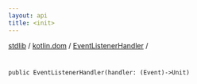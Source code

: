 ```yaml
---
layout: api
title: <init>
---
```

[stdlib](../../index.html) / [kotlin.dom](../index.html) / [EventListenerHandler](index.html) / [<init>](_init_.html)

# <init>

```
public EventListenerHandler(handler: (Event)->Unit)
```
